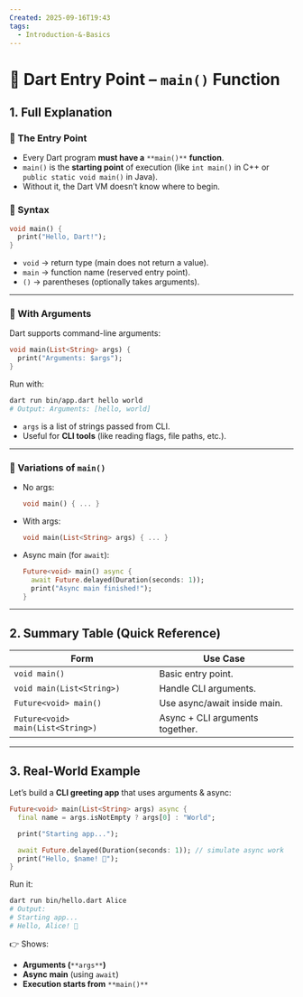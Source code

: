 ```yaml
---
Created: 2025-09-16T19:43
tags:
  - Introduction-&-Basics
---
```

# 🚀 Dart Entry Point – `main()` Function

## 1. Full Explanation

### 🔹 The Entry Point

- Every Dart program **must have a** `**main()**` **function**.
- `main()` is the **starting point** of execution (like `int main()` in C++ or `public static void main()` in Java).
- Without it, the Dart VM doesn’t know where to begin.

### 🔹 Syntax

```Dart
void main() {
  print("Hello, Dart!");
}

```

- `void` → return type (main does not return a value).
- `main` → function name (reserved entry point).
- `()` → parentheses (optionally takes arguments).

---

### 🔹 With Arguments

Dart supports command-line arguments:

```Dart
void main(List<String> args) {
  print("Arguments: $args");
}

```

Run with:

```Bash
dart run bin/app.dart hello world
# Output: Arguments: [hello, world]

```

- `args` is a list of strings passed from CLI.
- Useful for **CLI tools** (like reading flags, file paths, etc.).

---

### 🔹 Variations of `main()`

- No args:
    
    ```Dart
    void main() { ... }
    
    ```
    
- With args:
    
    ```Dart
    void main(List<String> args) { ... }
    
    ```
    
- Async main (for `await`):
    
    ```Dart
    Future<void> main() async {
      await Future.delayed(Duration(seconds: 1));
      print("Async main finished!");
    }
    
    ```
    

---

## 2. Summary Table (Quick Reference)

|Form|Use Case|
|---|---|
|`void main()`|Basic entry point.|
|`void main(List<String>)`|Handle CLI arguments.|
|`Future<void> main()`|Use async/await inside main.|
|`Future<void> main(List<String>)`|Async + CLI arguments together.|

---

## 3. Real-World Example

Let’s build a **CLI greeting app** that uses arguments & async:

```Dart
Future<void> main(List<String> args) async {
  final name = args.isNotEmpty ? args[0] : "World";

  print("Starting app...");

  await Future.delayed(Duration(seconds: 1)); // simulate async work
  print("Hello, $name! 🎯");
}

```

Run it:

```Bash
dart run bin/hello.dart Alice
# Output:
# Starting app...
# Hello, Alice! 🎯

```

👉 Shows:

- **Arguments (**`**args**`**)**
- **Async main** (using `await`)
- **Execution starts from** `**main()**`